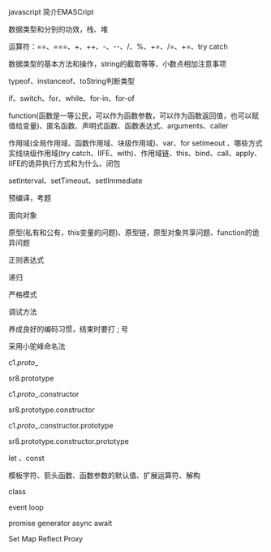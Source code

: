 javascript 简介EMASCript

数据类型和分别的功效，栈、堆

运算符：==、===、+、++、-、--、/、%、+=、/=、+=、try catch

数据类型的基本方法和操作，string的截取等等、小数点相加注意事项

typeof、instanceof、toString判断类型

if、switch、for、while、for-in、for-of

function(函数是一等公民，可以作为函数参数，可以作为函数返回值，也可以赋值给变量)、匿名函数、声明式函数、函数表达式、arguments、caller

作用域(全局作用域、函数作用域、块级作用域)、var、for setimeout 、哪些方式实线块级作用域(try catch、IIFE、with)、作用域链、this、bind、call、apply、IIFE的诡异执行方式和为什么、闭包

setInterval、setTimeout、setIImmediate

预编译，考题

面向对象

原型(私有和公有，this变量的问题)、原型链，原型对象共享问题、function的诡异问题

正则表达式

递归

严格模式

调试方法

养成良好的编码习惯，结束时要打 ; 号

采用小驼峰命名法

c1._proto__ 

sr8.prototype

c1._proto__.constructor

sr8.prototype.constructor

c1._proto__.constructor.prototype

sr8.prototype.constructor.prototype

let 、const

模板字符、箭头函数、函数参数的默认值、扩展运算符、解构

class

event loop

promise generator async await

Set Map Reflect Proxy









